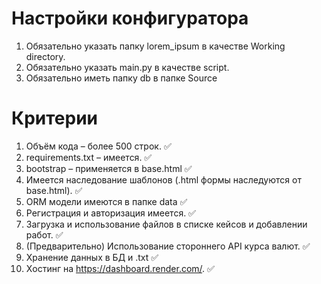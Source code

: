 # Настройки конфигуратора
1. Обязательно указать папку lorem_ipsum в качестве Working directory.
2. Обязательно указать main.py в качестве script.
3. Обязательно иметь папку db в папке Source

# Критерии
1. Объём кода – более 500 строк. ✅
2. requirements.txt – имеется. ✅
3. bootstrap – применяется в base.html ✅
4. Имеется наследование шаблонов (.html формы наследуются от base.html). ✅
5. ORM модели имеются в папке data ✅
6. Регистрация и авторизация имеется. ✅
7. Загрузка и использование файлов в списке кейсов и добавлении работ. ✅
8. (Предварительно) Использование стороннего API курса валют. ✅
9. Хранение данных в БД и .txt ✅
10. Xостинг на https://dashboard.render.com/. ✅
